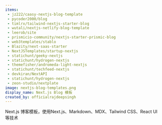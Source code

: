 ```yaml
---
items:
 - jz222/caasy-nextjs-blog-template
 - pycoder2000/blog
 - timlrx/tailwind-nextjs-starter-blog
 - wutali/nextjs-netlify-blog-template
 - leerob/site
 - prismicio-community/nextjs-starter-prismic-blog
 - web3templates/stablo
 - Blazity/next-saas-starter
 - NextJSTemplates/startup-nextjs
 - statichunt/geeky-nextjs
 - statichunt/hydrogen-nextjs
 - themefisher/andromeda-light-nextjs
 - statichunt/techfeed-nextjs
 - devkiran/NextAPI
 - statichunt/hydrogen-nextjs
 - zeon-studio/nextplate
image: nextjs-blog-templates.png
display_name: Next.js Blog 模板
created_by: officialrajdeepsingh
---
```


Next.js 博客模板，使用Next.js、Markdown、MDX、Tailwind CSS、React UI等技术